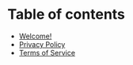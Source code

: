 # Table of contents

* [Welcome!](README.md)
* [Privacy Policy](privacy-policy.md)
* [Terms of Service](terms-of-service.md)
